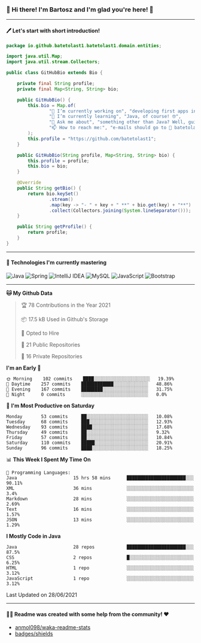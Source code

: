 ### 👋 Hi there! I'm Bartosz and I'm glad you're here! 🥰

-------

#### 🖊 Let's start with short introduction!

```Java
package io.github.batetolast1.batetolast1.domain.entities;

import java.util.Map;
import java.util.stream.Collectors;

public class GitHubBio extends Bio {

    private final String profile;
    private final Map<String, String> bio;

    public GitHubBio() {
        this.bio = Map.of(
                "🔭 I’m currently working on", "developing first apps in Spring 🍃",
                "🌱 I’m currently learning", "Java, of course! 🤓",
                "💬 Ask me about", "something other than Java? Well, guitars 🎸, fantasy 📖, PC 💻 and mobile 📲",
                "📫 How to reach me:", "e-mails should go to 📩 batetolast1@gmail.com; you can also say 👋"
        );
        this.profile = "https://github.com/batetolast1";
    }

    public GitHubBio(String profile, Map<String, String> bio) {
        this.profile = profile;
        this.bio = bio;
    }

    @Override
    public String getBio() {
        return bio.keySet()
                .stream()
                .map(key -> "- " + key + " **" + bio.get(key) + "**")
                .collect(Collectors.joining(System.lineSeparator()));
    }

    public String getProfile() {
        return profile;
    }
}
```

-------

#### 🚀 Technologies I'm currently mastering

![Java](https://img.shields.io/badge/Java-15-blue?logo=java)
![Spring](https://img.shields.io/badge/Spring-5.3-blue?logo=spring)
![IntelliJ IDEA](https://img.shields.io/badge/IntelliJ_IDEA-2020.2.3-blue?logo=intellij-idea)
![MySQL](https://img.shields.io/badge/MySQL-8.0.22-blue?logo=mysql)
![JavaScript](https://img.shields.io/badge/JavaScript-ES11-blue?logo=javascript)
![Bootstrap](https://img.shields.io/badge/Bootstrap-v4.5.2-blue?logo=bootstrap)

-------

<!--START_SECTION:waka-->
**🐱 My Github Data** 

> 🏆 78 Contributions in the Year 2021
 > 
> 📦 17.5 kB Used in Github's Storage 
 > 
> 💼 Opted to Hire
 > 
> 📜 21 Public Repositories 
 > 
> 🔑 16 Private Repositories  
 > 
**I'm an Early 🐤** 

```text
🌞 Morning    102 commits    ████░░░░░░░░░░░░░░░░░░░░░   19.39% 
🌆 Daytime    257 commits    ████████████░░░░░░░░░░░░░   48.86% 
🌃 Evening    167 commits    ████████░░░░░░░░░░░░░░░░░   31.75% 
🌙 Night      0 commits      ░░░░░░░░░░░░░░░░░░░░░░░░░   0.0%

```
📅 **I'm Most Productive on Saturday** 

```text
Monday       53 commits     ██░░░░░░░░░░░░░░░░░░░░░░░   10.08% 
Tuesday      68 commits     ███░░░░░░░░░░░░░░░░░░░░░░   12.93% 
Wednesday    93 commits     ████░░░░░░░░░░░░░░░░░░░░░   17.68% 
Thursday     49 commits     ██░░░░░░░░░░░░░░░░░░░░░░░   9.32% 
Friday       57 commits     ██░░░░░░░░░░░░░░░░░░░░░░░   10.84% 
Saturday     110 commits    █████░░░░░░░░░░░░░░░░░░░░   20.91% 
Sunday       96 commits     ████░░░░░░░░░░░░░░░░░░░░░   18.25%

```


📊 **This Week I Spent My Time On** 

```text
💬 Programming Languages: 
Java                     15 hrs 58 mins      ██████████████████████░░░   90.11% 
XML                      36 mins             ░░░░░░░░░░░░░░░░░░░░░░░░░   3.4% 
Markdown                 28 mins             ░░░░░░░░░░░░░░░░░░░░░░░░░   2.69% 
Text                     16 mins             ░░░░░░░░░░░░░░░░░░░░░░░░░   1.57% 
JSON                     13 mins             ░░░░░░░░░░░░░░░░░░░░░░░░░   1.29%

```

**I Mostly Code in Java** 

```text
Java                     28 repos            ██████████████████████░░░   87.5% 
CSS                      2 repos             █░░░░░░░░░░░░░░░░░░░░░░░░   6.25% 
HTML                     1 repo              ░░░░░░░░░░░░░░░░░░░░░░░░░   3.12% 
JavaScript               1 repo              ░░░░░░░░░░░░░░░░░░░░░░░░░   3.12%

```



 Last Updated on 28/06/2021
<!--END_SECTION:waka-->

-------

#### 👨‍💻 Readme was created with some help from the community! ❤️

- [anmol098/waka-readme-stats](https://github.com/anmol098/waka-readme-stats)
- [badges/shields](https://github.com/badges/shields)
